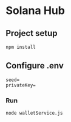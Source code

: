 # Solana Hub
## Project setup
```
npm install

```

## Configure .env
```
seed=
privateKey=
```
### Run
```
node walletService.js
```
